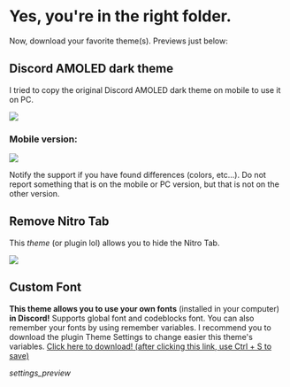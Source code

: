 # Yes, you're in the right folder.

Now, download your favorite theme(s). Previews just below:

## Discord AMOLED dark theme

I tried to copy the original Discord AMOLED dark theme on mobile to use it on PC.

<img src="https://media.discordapp.net/attachments/644206156415238221/686173823464112153/unknown.png">

### Mobile version: ###

<img src="https://media.discordapp.net/attachments/644206156415238221/677884325361877002/20200214_152943.png">

Notify the support if you have found differences (colors, etc…). Do not report something that is on the mobile or PC version, but that is not on the other version.

## Remove Nitro Tab

This *theme* (or plugin lol) allows you to hide the Nitro Tab.

<img src="https://media.discordapp.net/attachments/644206156415238221/677568115411779587/unknown.png">

## Custom Font

**This theme allows you to use your own fonts** (installed in your computer) **in Discord!** Supports global font and codeblocks font. You can also remember your fonts by using remember variables. I recommend you to download the plugin Theme Settings to change easier this theme's variables. [Click here to download! (after clicking this link, use Ctrl + S to save)](https://raw.githubusercontent.com/mwittrien/BetterDiscordAddons/master/Plugins/ThemeSettings/ThemeSettings.plugin.js)

*settings_preview*
